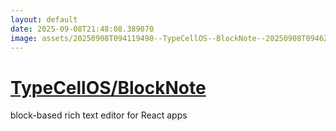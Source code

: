 ```yaml
---
layout: default
date: 2025-09-08T21:48:08.389070
image: assets/20250908T094119490--TypeCellOS--BlockNote--20250908T094625374--cropped.png
---
```


# [TypeCellOS/BlockNote](https://github.com/TypeCellOS/BlockNote)

block-based rich text editor for React apps

